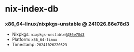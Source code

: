 # nix-index-db
### x86_64-linux/nixpkgs-unstable @ 241026.86e78d3
- Nixpkgs: `nixpkgs-unstable`@[`86e78d3`](https://github.com/NixOS/nixpkgs/commit/86e78d3d2084ff87688da662cf78c2af085d8e73)
- Platform: `x86_64-linux`
- Timestamp: `20241026220523`
